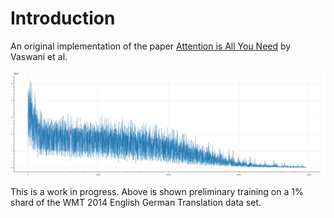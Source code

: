 # Introduction

An original implementation of the paper [Attention is All You
Need](https://arxiv.org/pdf/1706.03762.pdf) by Vaswani et al.

![Preliminary Loss](assets/loss_small.png)

This is a work in progress.  Above is shown preliminary training on a 1% shard of the
WMT 2014 English German Translation data set.



